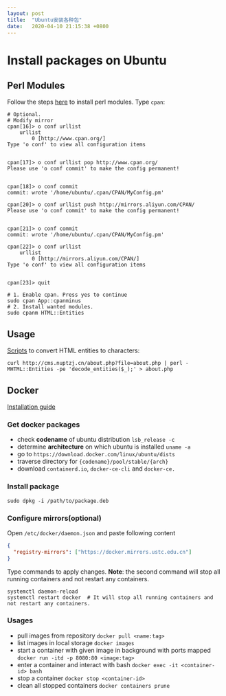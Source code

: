 ```yaml
---
layout: post
title:  "Ubuntu安装各种包"
date:   2020-04-10 21:15:38 +0800
---
```

# Install packages on Ubuntu

## Perl Modules

Follow the steps [here](http://www.cpan.org/modules/INSTALL.html) to install perl modules. Type `cpan`:

```shell
# Optional. 
# Modify mirror
cpan[16]> o conf urllist
    urllist           
        0 [http://www.cpan.org/]
Type 'o conf' to view all configuration items


cpan[17]> o conf urllist pop http://www.cpan.org/
Please use 'o conf commit' to make the config permanent!


cpan[18]> o conf commit
commit: wrote '/home/ubuntu/.cpan/CPAN/MyConfig.pm'

cpan[20]> o conf urllist push http://mirrors.aliyun.com/CPAN/
Please use 'o conf commit' to make the config permanent!


cpan[21]> o conf commit
commit: wrote '/home/ubuntu/.cpan/CPAN/MyConfig.pm'

cpan[22]> o conf urllist
    urllist           
        0 [http://mirrors.aliyun.com/CPAN/]
Type 'o conf' to view all configuration items


cpan[23]> quit
```

```shell
# 1. Enable cpan. Press yes to continue
sudo cpan App::cpanminus
# 2. Install wanted modules.
sudo cpanm HTML::Entities
```

## Usage

[Scripts](https://stackoverflow.com/a/13161719/8706476) to convert HTML entities to characters:

```shell
curl http://cms.nuptzj.cn/about.php?file=about.php | perl -MHTML::Entities -pe 'decode_entities($_);' > about.php
```
## Docker 
[Installation guide](https://docs.docker.com/install/linux/docker-ce/ubuntu/#install-from-a-package)

### Get docker packages
- check **codename** of ubuntu distribution `lsb_release -c`
- determine **architecture** on which ubuntu is installed `uname -a`
- go to `https://download.docker.com/linux/ubuntu/dists`
- traverse directory for `{codename}/pool/stable/{arch}`
- download `containerd.io`, `docker-ce-cli` and `docker-ce.`

### Install package

```shell
sudo dpkg -i /path/to/package.deb
```

### Configure mirrors(optional)
Open `/etc/docker/daemon.json` and paste following content
```json
{
  "registry-mirrors": ["https://docker.mirrors.ustc.edu.cn"]
}
```
Type commands to apply changes. **Note**: the second command will stop all running containers and not restart any containers.

```shell
systemctl daemon-reload
systemctl restart docker  # It will stop all running containers and not restart any containers.
```

### Usages

- pull images from repository `docker pull <name:tag>`
- list images in local storage `docker images`
- start a container with given image in background with ports mapped `docker run -itd -p 8080:80 <image:tag>`
- enter a container and interact with bash `docker exec -it <container-id> bash`
- stop a container `docker stop <container-id>`
- clean all stopped containers `docker containers prune`
